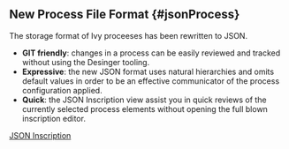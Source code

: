 ## New Process File Format {#jsonProcess}

The storage format of Ivy proceeses has been rewritten to JSON. 

- __GIT friendly__: changes in a process can be easily reviewed and tracked without using the Desinger tooling.
- __Expressive__: the new JSON format uses natural hierarchies and omits default values in order to be an effective communicator of the process configuration applied. 
- __Quick__: the JSON Inscription view assist you in quick reviews of the currently selected process elements without opening the full blown inscription editor.

<div class="short-links">
	<a href="${docBaseUrl}/designer-guide/process-modeling/process-modeling/process-inscription-view.html" target="_blank" rel="noopener noreferrer">
		<i class="si si-book"></i> JSON Inscription
	</a>
</div>

